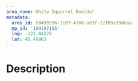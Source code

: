 ```yaml
---
area_name: White Squirrel Boulder
metadata:
  area_id: b0490556-1c07-4766-a83f-22fb5e19deaa
  mp_id: '109197155'
  lng: -121.84278
  lat: 45.49863
---
```

# Description
